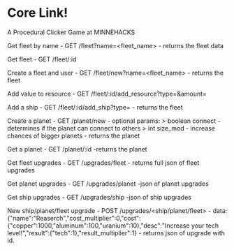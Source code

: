 # Core Link!

A Procedural Clicker Game at MINNEHACKS

Get fleet by name - GET /fleet?name=<fleet_name>
    - returns the fleet data

Get fleet - GET /fleet/:id

Create a fleet and user - GET /fleet/new?name=<fleet_name>
    - returns the fleet

Add value to resource - GET /fleet/:id/add_resource?type=<type>&amount=<amount>

Add a ship - GET /fleet/:id/add_ship?type=<type>
    - returns the fleet

Create a planet - GET /planet/new
    - optional params:
        > boolean connect - determines if the planet can connect to others
        > int size_mod - increase chances of bigger planets
    - returns the planet

Get a planet - GET /planet/:id
    -returns the planet

Get fleet upgrades - GET /upgrades/fleet
    - returns full json of fleet upgrades

Get planet upgrades - GET /upgrades/planet
    -json of planet upgrades

Get ship upgrades - GET /upgrades/ship
    -json of ship upgrades

New ship/planet/fleet upgrade - POST /upgrades/<ship/planet/fleet>
    - data:{"name":"Reaserch","cost_multiplier":0,"cost":{"copper":1000,"aluminum":100,"uranium":10},"desc":"Increase your tech level!","result":{"tech":1},"result_multiplier":1}
    - returns json of upgrade with id.
